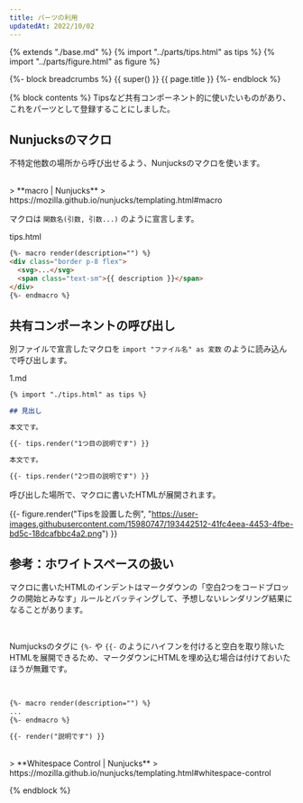 ```yaml
---
title: パーツの利用
updatedAt: 2022/10/02
---
```


{% extends "./base.md" %}
{% import "../parts/tips.html" as tips %}
{% import "../parts/figure.html" as figure %}

{%- block breadcrumbs %}
  {{ super() }}
  <span>{{ page.title }}</span>
{%- endblock %}

{% block contents %}
Tipsなど共有コンポーネント的に使いたいものがあり、これをパーツとして登録することにしました。

## Nunjucksのマクロ

不特定他数の場所から呼び出せるよう、Nunjucksのマクロを使います。

<br>
> **macro | Nunjucks**  
> https://mozilla.github.io/nunjucks/templating.html#macro
<br>

マクロは `関数名(引数, 引数...)` のように宣言します。

<div class="code-title">tips.html</div>

```html
{%- macro render(description="") %}
<div class="border p-8 flex">
  <svg>...</svg>
  <span class="text-sm">{{ description }}</span>
</div>
{%- endmacro %}
```

## 共有コンポーネントの呼び出し

別ファイルで宣言したマクロを `import "ファイル名" as 変数` のように読み込んで呼び出します。

<div class="code-title">1.md</div>

```md
{% import "./tips.html" as tips %}

## 見出し

本文です。

{{- tips.render("1つ目の説明です") }}

本文です。

{{- tips.render("2つ目の説明です") }}
```

呼び出した場所で、マクロに書いたHTMLが展開されます。

{{- figure.render("Tipsを設置した例", "https://user-images.githubusercontent.com/15980747/193442512-41fc4eea-4453-4fbe-bd5c-18dcafbbc4a2.png") }}

## 参考：ホワイトスペースの扱い

マクロに書いたHTMLのインデントはマークダウンの「空白2つをコードブロックの開始とみなす」ルールとバッティングして、予想しないレンダリング結果になることがあります。

<br>

Numjucksのタグに `{%-` や `{{-` のようにハイフンを付けると空白を取り除いたHTMLを展開できるため、マークダウンにHTMLを埋め込む場合は付けておいたほうが無難です。

<br>

```md
{%- macro render(description="") %}
...
{%- endmacro %}

{{- render("説明です") }}
```

<br>
> **Whitespace Control | Nunjucks**  
> https://mozilla.github.io/nunjucks/templating.html#whitespace-control
<br>

{% endblock %}

